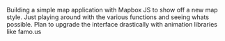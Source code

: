Building a simple map application with Mapbox JS to show off a new map style. Just playing around with the various functions and seeing whats possible. Plan to upgrade the interface drastically with animation libraries like famo.us
